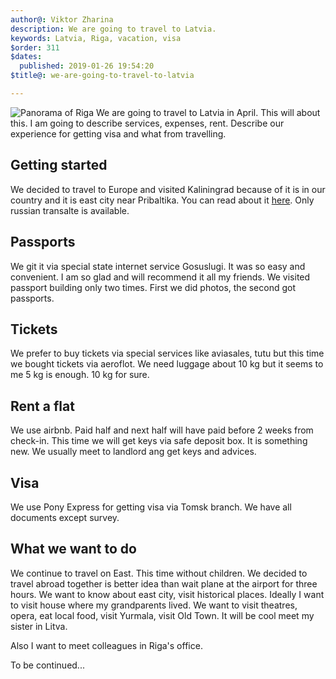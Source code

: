 ```yaml
---
author@: Viktor Zharina
description: We are going to travel to Latvia.
keywords: Latvia, Riga, vacation, visa
$order: 311
$dates:
  published: 2019-01-26 19:54:20
$title@: we-are-going-to-travel-to-latvia

---
```


<div class="left">
  <img src="/static/images/riga/orig/riga_panorama.jpg" alt="Panorama of Riga" />
  We are going to travel to Latvia in April. This will about this. I am going to describe services, expenses, rent. Describe our experience for getting visa and what from travelling.
</div>

## Getting started

We decided to travel to Europe and visited Kaliningrad because of it is in our country and it is east city near Pribaltika. You can read about it [here](https://viktor.zharina.info/posts/otpusk-v-kaliningrade/). Only russian transalte is available.

## Passports

We git it via special state internet service Gosuslugi. It was so easy and convenient. I am so glad and will recommend it all my friends. We visited passport building only two times. First we did photos, the second got passports.

## Tickets

We prefer to buy tickets via special services like aviasales, tutu but this time we bought tickets via aeroflot. We need luggage about 10 kg but it seems to me 5 kg is enough. 10 kg for sure.

## Rent a flat

We use airbnb. Paid half and next half will have paid before 2 weeks from check-in. This time we will get keys via safe deposit box. It is something new. We usually meet to landlord ang get keys and advices.

## Visa

We use Pony Express for getting visa via Tomsk branch. We have all documents except survey.

## What we want to do

We continue to travel on East. This time without children. We decided to travel abroad together is better idea than wait plane at the airport for three hours. We want to know about east city, visit historical places. Ideally I want to visit house where my grandparents lived.
We want to visit theatres, opera, eat local food, visit Yurmala, visit Old Town. It will be cool meet my sister in Litva.

Also I want to meet colleagues in Riga's office. 

To be continued...
